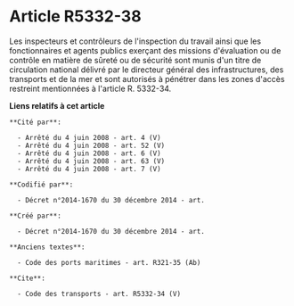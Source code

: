 # Article R5332-38

Les inspecteurs et contrôleurs de l'inspection du travail ainsi que les fonctionnaires et agents publics exerçant des
missions d'évaluation ou de contrôle en matière de sûreté ou de sécurité sont munis d'un titre de circulation national
délivré par le directeur général des infrastructures, des transports et de la mer et sont autorisés à pénétrer dans les zones
d'accès restreint mentionnées à l'article R. 5332-34.

**Liens relatifs à cet article**

	**Cité par**:

	  - Arrêté du 4 juin 2008 - art. 4 (V)
	  - Arrêté du 4 juin 2008 - art. 52 (V)
	  - Arrêté du 4 juin 2008 - art. 6 (V)
	  - Arrêté du 4 juin 2008 - art. 63 (V)
	  - Arrêté du 4 juin 2008 - art. 7 (V)

	**Codifié par**:

	  - Décret n°2014-1670 du 30 décembre 2014 - art.

	**Créé par**:

	  - Décret n°2014-1670 du 30 décembre 2014 - art.

	**Anciens textes**:

	  - Code des ports maritimes - art. R321-35 (Ab)

	**Cite**:

	  - Code des transports - art. R5332-34 (V)
